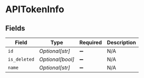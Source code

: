 # APITokenInfo


## Fields

| Field              | Type               | Required           | Description        |
| ------------------ | ------------------ | ------------------ | ------------------ |
| `id`               | *Optional[str]*    | :heavy_minus_sign: | N/A                |
| `is_deleted`       | *Optional[bool]*   | :heavy_minus_sign: | N/A                |
| `name`             | *Optional[str]*    | :heavy_minus_sign: | N/A                |